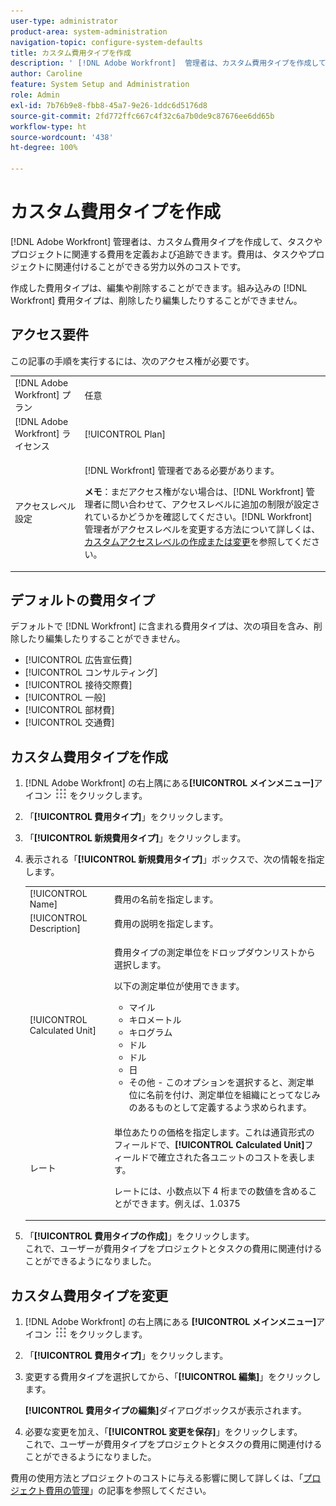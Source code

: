 ```yaml
---
user-type: administrator
product-area: system-administration
navigation-topic: configure-system-defaults
title: カスタム費用タイプを作成
description: ' [!DNL Adobe Workfront]  管理者は、カスタム費用タイプを作成して、タスクやプロジェクトに関連する費用を定義および追跡できます。費用は、タスクやプロジェクトに関連付けることができる労力以外のコストです。'
author: Caroline
feature: System Setup and Administration
role: Admin
exl-id: 7b76b9e8-fbb8-45a7-9e26-1ddc6d5176d8
source-git-commit: 2fd772ffc667c4f32c6a7b0de9c87676ee6dd65b
workflow-type: ht
source-wordcount: '438'
ht-degree: 100%

---
```


# カスタム費用タイプを作成

<!--**DON'T DELETE, DRAFT OR HIDE THIS ARTICLE. IT IS LINKED TO THE PRODUCT THROUGH THE CONTEXT SENSITIVE HELP LINKS.-->

[!DNL Adobe Workfront] 管理者は、カスタム費用タイプを作成して、タスクやプロジェクトに関連する費用を定義および追跡できます。費用は、タスクやプロジェクトに関連付けることができる労力以外のコストです。

作成した費用タイプは、編集や削除することができます。組み込みの [!DNL Workfront] 費用タイプは、削除したり編集したりすることができません。

## アクセス要件

この記事の手順を実行するには、次のアクセス権が必要です。

<table style="table-layout:auto"> 
 <col> 
 <col> 
 <tbody> 
  <tr> 
   <td role="rowheader">[!DNL Adobe Workfront] プラン</td> 
   <td>任意</td> 
  </tr> 
  <tr> 
   <td role="rowheader">[!DNL Adobe Workfront] ライセンス</td> 
   <td>[!UICONTROL Plan]</td> 
  </tr> 
  <tr> 
   <td role="rowheader">アクセスレベル設定</td> 
   <td> <p>[!DNL Workfront] 管理者である必要があります。</p> <p><b>メモ</b>：まだアクセス権がない場合は、[!DNL Workfront] 管理者に問い合わせて、アクセスレベルに追加の制限が設定されているかどうかを確認してください。[!DNL Workfront] 管理者がアクセスレベルを変更する方法について詳しくは、<a href="../../../administration-and-setup/add-users/configure-and-grant-access/create-modify-access-levels.md" class="MCXref xref">カスタムアクセスレベルの作成または変更</a>を参照してください。</p> </td> 
  </tr> 
 </tbody> 
</table>

## デフォルトの費用タイプ

デフォルトで [!DNL Workfront] に含まれる費用タイプは、次の項目を含み、削除したり編集したりすることができません。

* [!UICONTROL 広告宣伝費]
* [!UICONTROL コンサルティング]
* [!UICONTROL 接待交際費]
* [!UICONTROL 一般]
* [!UICONTROL 部材費]
* [!UICONTROL 交通費]

## カスタム費用タイプを作成

1. [!DNL Adobe Workfront] の右上隅にある&#x200B;**[!UICONTROL メインメニュー]**&#x200B;アイコン ![](assets/main-menu-icon.png) をクリックします。
1. 「**[!UICONTROL 費用タイプ]**」をクリックします。
1. 「**[!UICONTROL 新規費用タイプ]**」をクリックします。
1. 表示される「**[!UICONTROL 新規費用タイプ]**」ボックスで、次の情報を指定します。

   <table style="table-layout:auto"> 
    <col> 
    <col> 
    <tbody> 
     <tr> 
      <td role="rowheader">[!UICONTROL Name]</td> 
      <td>費用の名前を指定します。</td> 
     </tr> 
     <tr> 
      <td role="rowheader">[!UICONTROL Description]</td> 
      <td>費用の説明を指定します。</td> 
     </tr> 
     <tr> 
      <td role="rowheader">[!UICONTROL Calculated Unit]</td> 
      <td> <p>費用タイプの測定単位をドロップダウンリストから選択します。</p> <p>以下の測定単位が使用できます。</p> 
       <ul> 
        <li>マイル</li> 
        <li>キロメートル</li> 
        <li>キログラム</li> 
        <li>ドル</li> 
        <li>ドル</li> 
        <li>日</li> 
        <li>その他 - このオプションを選択すると、測定単位に名前を付け、測定単位を組織にとってなじみのあるものとして定義するよう求められます。</li> 
       </ul> </td> 
     </tr> 
     <tr> 
      <td role="rowheader">レート</td> 
      <td> <p>単位あたりの価格を指定します。これは通貨形式のフィールドで、<strong>[!UICONTROL Calculated Unit]</strong>フィールドで確立された各ユニットのコストを表します。 </p> <p>レートには、小数点以下 4 桁までの数値を含めることができます。例えば、1.0375</p> </td> 
     </tr> 
    </tbody> 
   </table>

1. 「**[!UICONTROL 費用タイプの作成]**」をクリックします。\
   これで、ユーザーが費用タイプをプロジェクトとタスクの費用に関連付けることができるようになりました。

## カスタム費用タイプを変更

1. [!DNL Adobe Workfront] の右上隅にある **[!UICONTROL メインメニュー]**&#x200B;アイコン ![](assets/main-menu-icon.png) をクリックします。
1. 「**[!UICONTROL 費用タイプ]**」をクリックします。
1. 変更する費用タイプを選択してから、「**[!UICONTROL 編集]**」をクリックします。

   **[!UICONTROL 費用タイプの編集]**&#x200B;ダイアログボックスが表示されます。

1. 必要な変更を加え、「**[!UICONTROL 変更を保存]**」をクリックします。\
   これで、ユーザーが費用タイプをプロジェクトとタスクの費用に関連付けることができるようになりました。

費用の使用方法とプロジェクトのコストに与える影響に関して詳しくは、「[プロジェクト費用の管理](../../../manage-work/projects/project-finances/manage-project-expenses.md)」の記事を参照してください。
